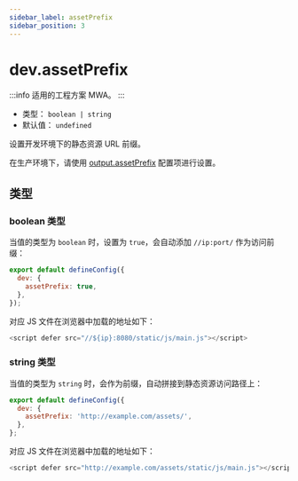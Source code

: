 ```yaml
---
sidebar_label: assetPrefix
sidebar_position: 3
---
```


# dev.assetPrefix

:::info 适用的工程方案
MWA。
:::

- 类型： `boolean | string`
- 默认值： `undefined`

设置开发环境下的静态资源 URL 前缀。

在生产环境下，请使用 [output.assetPrefix](/docs/apis/config/dev/asset-prefix) 配置项进行设置。

## 类型

### boolean 类型

当值的类型为 `boolean` 时，设置为 `true`，会自动添加 `//ip:port/` 作为访问前缀：

```js title="modern.config.js"
export default defineConfig({
  dev: {
    assetPrefix: true,
  },
});
```

对应 JS 文件在浏览器中加载的地址如下：

```js
<script defer src="//${ip}:8080/static/js/main.js"></script>
```

### string 类型

当值的类型为 `string` 时，会作为前缀，自动拼接到静态资源访问路径上：

```js
export default defineConfig({
  dev: {
    assetPrefix: 'http://example.com/assets/',
  },
};
```

对应 JS 文件在浏览器中加载的地址如下：

```js
<script defer src="http://example.com/assets/static/js/main.js"></script>
```

